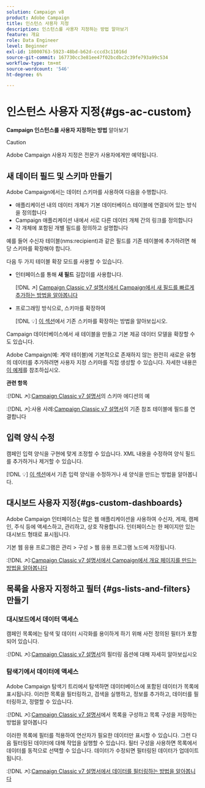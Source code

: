 ```yaml
---
solution: Campaign v8
product: Adobe Campaign
title: 인스턴스 사용자 지정
description: 인스턴스를 사용자 지정하는 방법 알아보기
feature: 개요
role: Data Engineer
level: Beginner
exl-id: 18000763-5923-48bd-b62d-cccd3c11016d
source-git-commit: 167730cc3e81ee47f02bcdbc2c39fe793a99c534
workflow-type: tm+mt
source-wordcount: '546'
ht-degree: 6%

---
```


# 인스턴스 사용자 지정{#gs-ac-custom}

**Campaign 인스턴스를 사용자 지정하는 방법** 알아보기

>[!CAUTION]
>
>Adobe Campaign 사용자 지정은 전문가 사용자에게만 예약됩니다.

## 새 데이터 필드 및 스키마 만들기

Adobe Campaign에서는 데이터 스키마를 사용하여 다음을 수행합니다.

* 애플리케이션 내의 데이터 개체가 기본 데이터베이스 테이블에 연결되어 있는 방식을 정의합니다
* Campaign 애플리케이션 내에서 서로 다른 데이터 개체 간의 링크를 정의합니다
* 각 개체에 포함된 개별 필드를 정의하고 설명합니다

예를 들어 수신자 테이블(nms:recipient)과 같은 필드를 기존 테이블에 추가하려면 해당 스키마를 확장해야 합니다.

다음 두 가지 테이블 확장 모드를 사용할 수 있습니다.

* 인터페이스를 통해 **새 필드** 길잡이를 사용합니다.

   [!DNL :arrow_upper_right:]  [Campaign Classic v7 설명서에서 Campaign에서 새 필드를 빠르게 추가하는 방법을 알아봅니다](https://experienceleague.adobe.com/docs/campaign-classic/using/configuring-campaign-classic/editing-schemas/new-field-wizard.html?lang=en#configuring-campaign-classic)

* 프로그래밍 방식으로, 스키마를 확장하여

   [!DNL :bulb:]  [이 섹션](../dev/extend-schema.md)에서 기존 스키마를 확장하는 방법을 알아보십시오.


Campaign 데이터베이스에서 새 테이블을 만들고 기본 제공 데이터 모델을 확장할 수도 있습니다.

Adobe Campaign(예: 계약 테이블)에 기본적으로 존재하지 않는 완전히 새로운 유형의 데이터를 추가하려면 사용자 지정 스키마를 직접 생성할 수 있습니다. 자세한 내용은 [이 예제](../dev/create-schema.md#example--creating-a-contract-table)를 참조하십시오.

**관련 항목**

:[!DNL :arrow_upper_right:]:[Campaign Classic v7 설명서](https://experienceleague.adobe.com/docs/campaign-classic/using/configuring-campaign-classic/editing-schemas/examples-of-schemas-edition.html?lang=en#configuring-campaign-classic)의 스키마 에디션의 예

:[!DNL :arrow_upper_right:]:사용 사례:[Campaign Classic v7 설명서](https://experienceleague.adobe.com/docs/campaign-classic/using/configuring-campaign-classic/editing-schemas/examples-of-schemas-edition.html?lang=en#uc-link)의 기존 참조 테이블에 필드를 연결합니다


## 입력 양식 수정

캠페인 입력 양식을 구현에 맞게 조정할 수 있습니다. XML 내용을 수정하여 양식 필드를 추가하거나 제거할 수 있습니다.

[!DNL :bulb:]  [이 섹션](../dev/forms.md)에서 기존 입력 양식을 수정하거나 새 양식을 만드는 방법을 알아봅니다.

## 대시보드 사용자 지정{#gs-custom-dashboards}

Adobe Campaign 인터페이스는 많은 웹 애플리케이션을 사용하여 수신자, 게재, 캠페인, 주식 등에 액세스하고, 관리하고, 상호 작용합니다. 인터페이스는 한 페이지만 있는 대시보드 형태로 표시됩니다.

기본 웹 응용 프로그램은 관리 > 구성 > 웹 응용 프로그램 노드에 저장됩니다.

:[!DNL :arrow_upper_right:]:[Campaign Classic v7 설명서에서 Campaign에서 개요 페이지를 만드는 방법을 알아봅니다](https://experienceleague.adobe.com/docs/campaign-classic/using/designing-content/web-applications/use-cases--creating-overviews.html?lang=en#creating-a-single-page-web-application)


## 목록을 사용자 지정하고 필터 {#gs-lists-and-filters} 만들기

### 대시보드에서 데이터 액세스

캠페인 목록에는 탐색 및 데이터 시각화를 용이하게 하기 위해 사전 정의된 필터가 포함되어 있습니다.

:[!DNL :arrow_upper_right:]:[Campaign Classic v7 설명서](https://experienceleague.adobe.com/docs/campaign-classic/using/getting-started/filtering-data/filtering-options.html?lang=en#about-filtering)의 필터링 옵션에 대해 자세히 알아보십시오


### 탐색기에서 데이터에 액세스

Adobe Campaign 탐색기 트리에서 탐색하면 데이터베이스에 포함된 데이터가 목록에 표시됩니다. 이러한 목록을 필터링하고, 검색을 실행하고, 정보를 추가하고, 데이터를 필터링하고, 정렬할 수 있습니다.

:[!DNL :arrow_upper_right:]:[Campaign Classic v7 설명서](https://experienceleague.adobe.com/docs/campaign-classic/using/getting-started/starting-with-adobe-campaign/campaign-workspace/adobe-campaign-ui-lists.html?lang=en#getting-started)에서 목록을 구성하고 목록 구성을 저장하는 방법을 알아봅니다


이러한 목록에 필터를 적용하여 연산자가 필요한 데이터만 표시할 수 있습니다. 그런 다음 필터링된 데이터에 대해 작업을 실행할 수 있습니다. 필터 구성을 사용하면 목록에서 데이터를 동적으로 선택할 수 있습니다. 데이터가 수정되면 필터링된 데이터가 업데이트됩니다.

:[!DNL :arrow_upper_right:]:[Campaign Classic v7 설명서에서 데이터를 필터링하는 방법을 알아봅니다](https://experienceleague.adobe.com/docs/campaign-classic/using/getting-started/filtering-data/creating-filters.html?lang=en#typology-of-available-filters)
